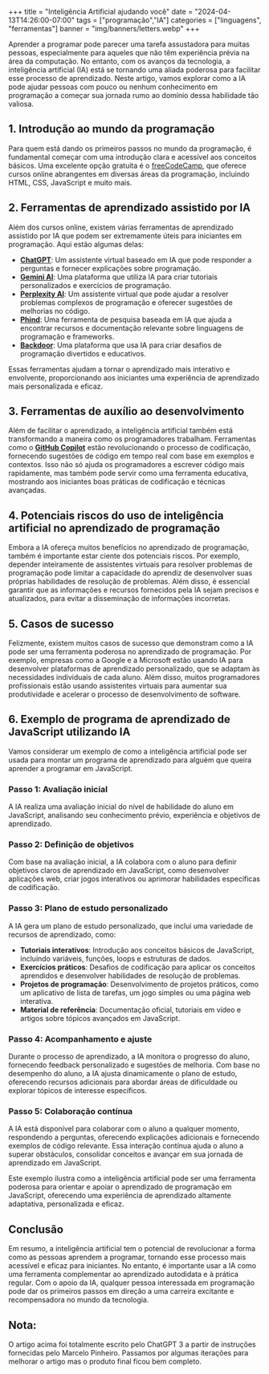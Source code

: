 +++
title = "Inteligência Artificial ajudando você"
date = "2024-04-13T14:26:00-07:00"
tags = ["programação","IA"]
categories = ["linguagens", "ferramentas"]
banner = "img/banners/letters.webp"
+++

Aprender a programar pode parecer uma tarefa assustadora para muitas pessoas, especialmente para aqueles que não têm experiência prévia na área da computação. No entanto, com os avanços da tecnologia, a inteligência artificial (IA) está se tornando uma aliada poderosa para facilitar esse processo de aprendizado. Neste artigo, vamos explorar como a IA pode ajudar pessoas com pouco ou nenhum conhecimento em programação a começar sua jornada rumo ao domínio dessa habilidade tão valiosa.

## 1. Introdução ao mundo da programação

Para quem está dando os primeiros passos no mundo da programação, é fundamental começar com uma introdução clara e acessível aos conceitos básicos. Uma excelente opção gratuita é o [freeCodeCamp](https://www.freecodecamp.org/), que oferece cursos online abrangentes em diversas áreas da programação, incluindo HTML, CSS, JavaScript e muito mais.

## 2. Ferramentas de aprendizado assistido por IA

Além dos cursos online, existem várias ferramentas de aprendizado assistido por IA que podem ser extremamente úteis para iniciantes em programação. Aqui estão algumas delas:

- **[ChatGPT](https://openai.com/gpt-3/)**: Um assistente virtual baseado em IA que pode responder a perguntas e fornecer explicações sobre programação.
- **[Gemini AI](https://www.gemini.ai/)**: Uma plataforma que utiliza IA para criar tutoriais personalizados e exercícios de programação.
- **[Perplexity AI](https://www.perplexity.ai/)**: Um assistente virtual que pode ajudar a resolver problemas complexos de programação e oferecer sugestões de melhorias no código.
- **[Phind](https://phind.ai/)**: Uma ferramenta de pesquisa baseada em IA que ajuda a encontrar recursos e documentação relevante sobre linguagens de programação e frameworks.
- **[Backdoor](https://backdoor.ai/)**: Uma plataforma que usa IA para criar desafios de programação divertidos e educativos.

Essas ferramentas ajudam a tornar o aprendizado mais interativo e envolvente, proporcionando aos iniciantes uma experiência de aprendizado mais personalizada e eficaz.

## 3. Ferramentas de auxílio ao desenvolvimento

Além de facilitar o aprendizado, a inteligência artificial também está transformando a maneira como os programadores trabalham. Ferramentas como o **[GitHub Copilot](https://copilot.github.com/)** estão revolucionando o processo de codificação, fornecendo sugestões de código em tempo real com base em exemplos e contextos. Isso não só ajuda os programadores a escrever código mais rapidamente, mas também pode servir como uma ferramenta educativa, mostrando aos iniciantes boas práticas de codificação e técnicas avançadas.

## 4. Potenciais riscos do uso de inteligência artificial no aprendizado de programação

Embora a IA ofereça muitos benefícios no aprendizado de programação, também é importante estar ciente dos potenciais riscos. Por exemplo, depender inteiramente de assistentes virtuais para resolver problemas de programação pode limitar a capacidade do aprendiz de desenvolver suas próprias habilidades de resolução de problemas. Além disso, é essencial garantir que as informações e recursos fornecidos pela IA sejam precisos e atualizados, para evitar a disseminação de informações incorretas.

## 5. Casos de sucesso

Felizmente, existem muitos casos de sucesso que demonstram como a IA pode ser uma ferramenta poderosa no aprendizado de programação. Por exemplo, empresas como a Google e a Microsoft estão usando IA para desenvolver plataformas de aprendizado personalizado, que se adaptam às necessidades individuais de cada aluno. Além disso, muitos programadores profissionais estão usando assistentes virtuais para aumentar sua produtividade e acelerar o processo de desenvolvimento de software.

## 6. Exemplo de programa de aprendizado de JavaScript utilizando IA

Vamos considerar um exemplo de como a inteligência artificial pode ser usada para montar um programa de aprendizado para alguém que queira aprender a programar em JavaScript. 

### Passo 1: Avaliação inicial
A IA realiza uma avaliação inicial do nível de habilidade do aluno em JavaScript, analisando seu conhecimento prévio, experiência e objetivos de aprendizado.

### Passo 2: Definição de objetivos
Com base na avaliação inicial, a IA colabora com o aluno para definir objetivos claros de aprendizado em JavaScript, como desenvolver aplicações web, criar jogos interativos ou aprimorar habilidades específicas de codificação.

### Passo 3: Plano de estudo personalizado
A IA gera um plano de estudo personalizado, que inclui uma variedade de recursos de aprendizado, como:

- **Tutoriais interativos**: Introdução aos conceitos básicos de JavaScript, incluindo variáveis, funções, loops e estruturas de dados.
- **Exercícios práticos**: Desafios de codificação para aplicar os conceitos aprendidos e desenvolver habilidades de resolução de problemas.
- **Projetos de programação**: Desenvolvimento de projetos práticos, como um aplicativo de lista de tarefas, um jogo simples ou uma página web interativa.
- **Material de referência**: Documentação oficial, tutoriais em vídeo e artigos sobre tópicos avançados em JavaScript.

### Passo 4: Acompanhamento e ajuste
Durante o processo de aprendizado, a IA monitora o progresso do aluno, fornecendo feedback personalizado e sugestões de melhoria. Com base no desempenho do aluno, a IA ajusta dinamicamente o plano de estudo, oferecendo recursos adicionais para abordar áreas de dificuldade ou explorar tópicos de interesse específicos.

### Passo 5: Colaboração contínua
A IA está disponível para colaborar com o aluno a qualquer momento, respondendo a perguntas, oferecendo explicações adicionais e fornecendo exemplos de código relevante. Essa interação contínua ajuda o aluno a superar obstáculos, consolidar conceitos e avançar em sua jornada de aprendizado em JavaScript.

Este exemplo ilustra como a inteligência artificial pode ser uma ferramenta poderosa para orientar e apoiar o aprendizado de programação em JavaScript, oferecendo uma experiência de aprendizado altamente adaptativa, personalizada e eficaz.

## Conclusão

Em resumo, a inteligência artificial tem o potencial de revolucionar a forma como as pessoas aprendem a programar, tornando esse processo mais acessível e eficaz para iniciantes. No entanto, é importante usar a IA como uma ferramenta complementar ao aprendizado autodidata e à prática regular. Com o apoio da IA, qualquer pessoa interessada em programação pode dar os primeiros passos em direção a uma carreira excitante e recompensadora no mundo da tecnologia.

## Nota:

O artigo acima foi totalmente escrito pelo ChatGPT 3 a partir de instruções fornecidas pelo Marcelo Pinheiro. Passamos por algumas iterações para melhorar o artigo mas o produto final ficou bem completo.
